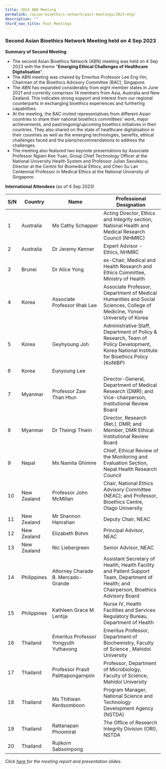 ```yaml
---
title: 2023 ABN Meeting
permalink: /asian-bioethics-network/past-meetings/2023-mtg/
description: ""
third_nav_title: Past Meetings
---
```

### **Second Asian Bioethics Network Meeting held on 4 Sep 2023**

**Summary of Second Meeting**

* The second Asian Bioethics Network (ABN) meeting was held on 4 Sep 2023 with the theme "**Emerging Ethical Challenges of Healthcare Digitalisation**".  
* The ABN meeting was chaired by Emeritus Professor Lee Eng Hin, Chairman of the Bioethics Advisory Committee (BAC), Singapore.
* The ABN has expanded considerably from eight member states in June 2021 and currently comprises 14 members from Asia, Australia and New Zealand. This indicates strong support and interest from our regional counterparts in exchanging bioethics experiences and furthering capabilities.
* At the meeting, the BAC invited representatives from different Asian countries to share their national bioethics committees' work, major achievements, and past/ongoing/upcoming bioethics initiatives in their countries. They also shared on the state of healthcare digitalisation in their countries as well as the emerging technologies, benefits, ethical challenges faced and the plans/recommendations to address the challenges. 
* The meeting also featured two keynote presentations by Associate Professor Ngiam Kee Yuan, Group Chief Technology Officer at the National University Health System and Professor Julian Savulescu, Director at the Centre for Biomedical Ethics, and Chen Su Lan Centennial Professor in Medical Ethics at the National University of Singapore. 


**International Attendees** (as of 4 Sep 2023)

|     S/N    |     Country        |     Name                                       |     Professional Designation  |
|--------|-------------|---------------|----------------------|
|     1      |     Australia      |    Ms Cathy Schapper                        |     Acting Director, Ethics and Integrity section, National Health and Medical Research Council (NHMRC) |
|     2      |     Australia      |     Dr Jeremy Kenner                         |     Expert Advisor - Ethics, NHMRC |
|     3      |     Brunei    |      Dr Alice Yong                              |     ex-Chair, Medical and Health Research and Ethics Committee, Ministry of Health    |
|     4      |     Korea         |     Associate Professor Ilhak Lee                    |     Associate Professor, Department of Medical Humanities and Social Sciences, College of Medicine, Yonsei University of Korea  |
|     5      |     Korea         |     Geyhyoung Joh                    |     Administrative Staff, Department of Policy & Research, Team of Policy Development, Korea National Institute for Bioethics Policy (KoNIBP)  |
|     6      |     Korea         |     Eunyoung Lee                    |       |
|     7      |     Myanmar        |    Professor Zaw Than Htun                         |    Director-General, Department of Medical Research (DMR); and Vice-chairperson, Institutional Review Board  |
|     8      |     Myanmar        |     Dr Theingi Thwin                         |     Director, Research (Ret.), DMR; and Member, DMR Ethical Institutional Review Board  |
|     9      |     Nepal          |     Ms Namita Ghimire                        |     Chief, Ethical Review of the Monitoring and Evaluation Section, Nepal Health Research Council |
|     10      |     New Zealand    |    Professor John McMillan       |     Chair, National Ethics Advisory Committee (NEAC); and Professor, Bioethics Centre, Otago University  |
|     11      |     New Zealand    |      Mr Shannon Hanrahan                              |     Deputy Chair, NEAC    |
|     12      |     New Zealand    |      Elizabeth Bohm                              |     Principal Advisor, NEAC    |
|     13      |     New Zealand    |      Nic Liebergreen                              |     Senior Advisor, NEAC    |
|     14      |     Philippines    |      Attorney Charade B. Mercado-Grande                             |     Assistant Secretary of Health, Health Facility and Patient Support Team, Department of Health; and Chairperson, Bioethics Advisory Board    |
|     15      |     Philippines    |      Kathleen Grace M. Lentija                             |     Nurse IV, Health Facilities and Services Regulatory Bureau, Department of Health    |
|     16      |     Thailand    |      Emeritus Professor Yongyuth Yuthavong                              |     Emeritus Professor, Department of Biochemistry, Faculty of Science , Mahidol University    |
|     17      |     Thailand    |      Professor Prasit Palittapongarnpim                              |     Professor, Department of Microbiology, Faculty of Science, Mahidol University    |
|     18      |     Thailand    |      Ms Thitiwan Kerdsomboon                              |     Program Manager, National Science and Technology Development Agency (NSTDA)    |
|     19      |     Thailand    |      Rattanapan Phoomirat                              |     The Office of Research Integrity Division (ORI), NSTDA    |
|     20      |     Thailand    |      Rujikorn Sabsompong                              |         |


*Click [here](https://www.bioethics-singapore.gov.sg/asian-bioethics-network/meeting-presentation-slides/2023-report/) for the meeting report and presentation slides.*